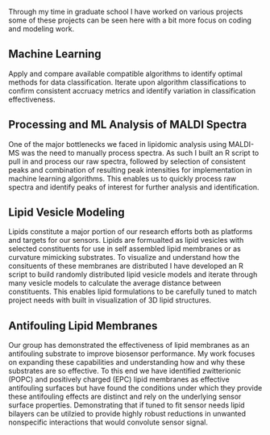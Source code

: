Through my time in graduate school I have worked on various projects some of these projects can be seen here with a bit more focus on coding and modeling work. 

## Machine Learning  ##
Apply and compare available compatible algorithms to identify optimal methods for data classification. Iterate upon algorithm classifications to confirm consistent accruacy metrics and identify variation in classification effectiveness.

## Processing and ML Analysis of MALDI Spectra ##
One of the major bottlenecks we faced in lipidomic analysis using MALDI-MS was the need to manually process spectra. As such I built an R script to pull in and process our raw spectra, followed by selection of consistent peaks and combination of resulting peak intensities for implementation in machine learning algorithms. This enables us to quickly process raw spectra and identify peaks of interest for further analysis and identification.

## Lipid Vesicle Modeling ##
Lipids constitute a major portion of our research efforts both as platforms and targets for our sensors. Lipids are formualted as lipid vesicles with selected constituents for use in self assembled lipid membranes or as curvature mimicking substrates. To visualize and understand how the consituents of these membranes are distributed I have developed an R script to build randomly distributed lipid vesicle models and iterate through many vesicle models to calculate the average distance between constituents. This enables lipid formulations to be carefully tuned to match project needs with built in visualization of 3D lipid structures.

## Antifouling Lipid Membranes ##
Our group has demonstrated the effectiveness of lipid membranes as an antifouling substrate to improve biosensor performance. My work focuses on expanding these capabilities and understanding how and why these substrates are so effective. To this end we have identified zwitterionic (POPC) and positively charged (EPC) lipid membranes as effective antifouling surfaces but have found the conditions under which they provide these antifouling effects are distinct and rely on the underlying sensor surface properties. Demonstrating that if tuned to fit sensor needs lipid bilayers can be utilzied to provide highly robust reductions in unwanted nonspecific interactions that would convolute sensor signal.

